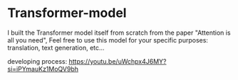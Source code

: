 # Transformer-model
I built the Transformer model itself from scratch from the paper "Attention is all you need", Feel free to use this model for your specific purposes: translation, text generation, etc...

developing process: 
https://youtu.be/uWchpx4J6MY?si=iPYmauKz1MoQV9bh
